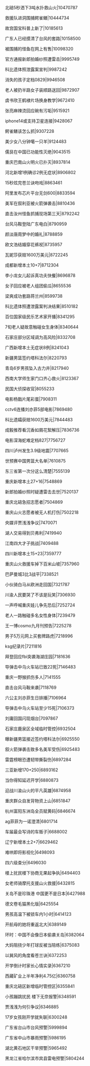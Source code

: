 北碚5秒洒下3吨水扑救山火|10470787

救援队进洞围捕鳄雀鳝|10444734

故宫国宝科普上新了|10185613

广东人已经摸清了台风的套路|10158500

被围捕的怪鱼在网上有售|10098320

官方通报新郎拍婚纱照遭雷击|9995749

科比遗体照泄露案宣判|9987242

消失的孩子定档0829|9946508

老人被扔半路女子装顺路送回|9872907

虞书欣王鹤棣片场换身教学|9672410

张亮麻辣烫回应碗有污垢|9515921

iphone14或支持卫星连接|9428067

鳄雀鳝该怎么抓|9307228

美少女八分钟噶一只羊|9124483

儒艮在中国已功能性灭绝|9043515

重庆巴南山火明火已扑灭|8937814

河北新增1例确诊2例无症状|8906802

15秒炫完苍兰诀吻戏|8863461

阿里发布芯片平台无剑600|8833594

美军在叙利亚被火箭弹袭击|8810436

直击汝州怪鱼抓捕现场第三天|8792242

台风马鞍登陆广东电白|8790959

颜淡唐周梦中的婚礼|8788859

欧文浩结婚穿花裤衩|8735957

瓦妮莎获赔1600万美元|8722245

成都新增本土10+7|8712304

李小龙女儿起诉真功夫快餐|8696878

女子回应被老人组团偷瓜|8655536

梁爽成功套路蒋兰州|8599738

科比遗体照遭泄露案判决结果|8510182

百位国家级民乐艺术家开播|8341295

7旬老人疑故意触碰女生身体|8340644

石家庄部分区域调为高风险|8332708

广西新增本土无症状8例|8241043

新疆男篮签约塔科法尔|8220793

青岛6岁男孩坠入古力井|8217940

西南大学师生家门口齐心救火|8123367

民国大侦探收官|8055233

电影杨戬片尾彩蛋|7908311

cctv6连播刘亦菲5部电影|7869480

科比遗孀获赔1600万美元|7844483

成毅推荐看沉香如屑花絮解压|7836736

电影深海蛇难定档827|7756727

四川泸州发生3.9级地震|7707665

世预赛中国男篮大名单|7610875

东三省第一次分这么清楚|7555139

重庆新增本土27+16|7548869

新郎拍婚纱照时疑遭雷击去世|7520137

重庆北碚急招志愿者|7504869

重庆山火志愿者被无人机打伤|7502218

央媒评贾浅浅争议|7470071

湖人交易得到贝弗利|7419940

江南四大才子挑战|7409488

四川新增本土15+23|7359777

重庆山火救援车掉下百米山坡|7357960

巴萨曼城3比3战平|7338521

小伙骑白马从欧洲走回国|7321787

川渝人民要哭了不该是玩笑|7306930

一声呼喊重庆娃儿争先恐后|7252724

老人一路触碰多名女性身体|7239479

王一博cosmo九月刊预告|7225278

男子5万元网上买套牌路虎|7218996

ksg纪录片|7211816

拜登回应fbi突袭海湖庄园|7181636

导弹击中乌火车站已致22死|7146483

重庆一野猴抓伤多人|7141555

直击台风马鞍来袭|7118769

六公主刘亦菲生日排播|7106964

导弹击中乌火车站至少15死|7106373

刘庸回国闪现烟台|7097867

石家庄鹿泉区全域临时管控|6932504

曝新疆男篮接近签约塔科法尔|6925550

叙火箭弹袭击致多名美军受伤|6925483

雷霆榜眼恐遭韧带撕裂伤|6897284

三亚新增170+250|6893162

当你得知延迟开学|6880873

迎战川渝山火的平凡英雄|6874958

重庆群众自发背物资上山|6851847

杭州富阳东洲岛全员赋黄码|6846674

ag菲菲为一诺澄清|6801714

车届最会写诗的车贩子|6688002

辽宁新增本土2+7|6629462

难哄即将影视化|6498093

四六级查分|6496030

楼上扰民楼下协商无果起争执|6494403

女老师骑摩托支援山火救援|6432815

关岛不是珍珠港 中国更不是日本|6427988

德文卷毛猫黑化版|6425554

男孩高温下被锁车内1小时|6414123

开航母的她将重返北大|6389149

环时：中国不会像日本偷袭关岛|6382064

大妈阻挠少年打球反被当陪练|6375083

以巽风的角度看苍兰诀|6372253

开学倒计时家长心情实录|6367210

西藏矿业上半年净利4.75亿|6360758

重庆北碚区新增临时管控区|6355841

小孩蹦跳扰民 楼下无奈报警|6348591

贾浅浅为何引争议|6346885

17岁女孩刚开学就失联|6300248

广东省台山市台风预警|5999894

广东省中山市暴雨预警|5986195

湖北黄石地区干旱预警|5965492

黑龙江省哈尔滨市宾县雷电预警|5804244

